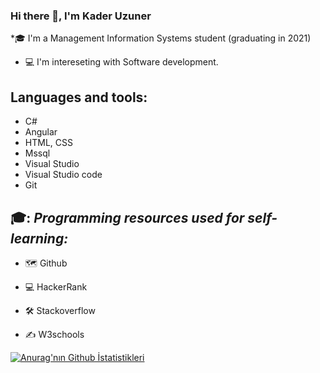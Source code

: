 ### Hi there 👋, I'm Kader Uzuner
*🎓 I'm a Management Information Systems student (graduating in 2021)
* 💻 I'm intereseting with Software development.

## Languages and tools:
* C#
* Angular
* HTML, CSS
* Mssql
* Visual Studio
* Visual Studio code
* Git

## 🎓: *Programming resources used for self-learning:*

* 🗺️ Github

* 💻 HackerRank

* 🛠️ Stackoverflow

* ✍️ W3schools




[![Anurag'nın Github İstatistikleri](https://github-readme-stats.vercel.app/api?username=kaderuzuner)](https://github.com/anuraghazra/github-readme-stats)
